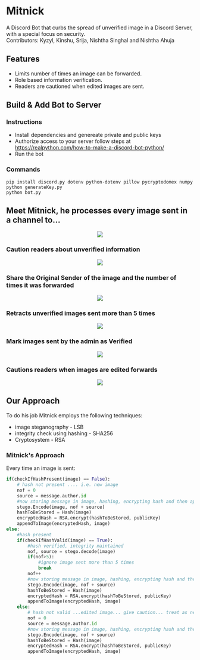 # Mitnick
A Discord Bot that curbs the spread of unverified image in a Discord Server, with a special focus on security. \
Contributors: Kyzyl, Kinshu, Srija, Nishtha Singhal and Nishtha Ahuja

## Features
- Limits number of times an image can be forwarded.
- Role based information verification.
- Readers are cautioned when edited images are sent.

## Build & Add Bot to Server

### Instructions
- Install dependencies and genereate private and public keys
- Authorize access to your server follow steps at https://realpython.com/how-to-make-a-discord-bot-python/ 
- Run the bot

### Commands
```
pip install discord.py dotenv python-dotenv pillow pycryptodomex numpy
python generateKey.py
python bot.py
```

## Meet Mitnick, he processes every image sent in a channel to...

<p align="middle" float="left">
<img src="https://github.com/kyzylmonteiro/Mitnick/blob/main/demo/processing.gif"  />
</p>

### Caution readers about unverified information
<p align="middle" float="left">
<img src="https://github.com/kyzylmonteiro/Mitnick/blob/main/demo/nonAdminLevel.png"  />
</p>

### Share the Original Sender of the image and the number of times it was forwarded
<p align="middle" float="left">
<img src="https://github.com/kyzylmonteiro/Mitnick/blob/main/demo/infoFeature.png" />
</p>

### Retracts unverified images sent more than 5 times 
<p align="middle" float="left">
<img src="https://github.com/kyzylmonteiro/Mitnick/blob/main/demo/retractionFeature.png" />
</p>

### Mark images sent by the admin as Verified
<p align="middle" float="left">
<img src="https://github.com/kyzylmonteiro/Mitnick/blob/main/demo/adminLevel.png" />
</p>

### Cautions readers when images are edited forwards
<p align="middle" float="left">
<img src="https://github.com/kyzylmonteiro/Mitnick/blob/main/demo/editedImage.png"  />
</p>

## Our Approach
To do his job Mitnick employs the following techniques:
- image steganography - LSB
- integrity check using hashing - SHA256
- Cryptosystem - RSA

### Mitnick's Approach 
Every time an image is sent:
```python
if(checkIfHashPresent(image) == False):
    # hash not present .... i.e. new image
    nof = 0
    source = message.author.id
    #now storing message in image, hashing, encrypting hash and then appending to image
    stego.Encode(image, nof + source)
    hashToBeStored = Hash(image)
    encryptedHash = RSA.encrypt(hashToBeStored, publicKey)
    appendToImage(encryptedHash, image)
else: 
    #hash present
    if(checkIfHashValid(image) == True):
        #hash verified, integrity maintained
        nof, source = stego.decode(image)
        if(nof>5):
            #ignore image sent more than 5 times
            break
        nof++
        #now storing message in image, hashing, encrypting hash and then appending to image
        stego.Encode(image, nof + source)
        hashToBeStored = Hash(image)
        encryptedHash = RSA.encrypt(hashToBeStored, publicKey)
        appendToImage(encryptedHash, image)
    else:
        # hash not valid ...edited image... give caution... treat as new image
        nof = 0
        source = message.author.id
        #now storing message in image, hashing, encrypting hash and then appending to image
        stego.Encode(image, nof + source)
        hashToBeStored = Hash(image)
        encryptedHash = RSA.encrypt(hashToBeStored, publicKey)
        appendToImage(encryptedHash, image)

```






